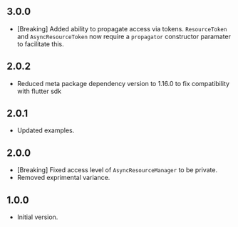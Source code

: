 ## 3.0.0

- \[Breaking\] Added ability to propagate access via tokens. `ResourceToken` and
  `AsyncResourceToken` now require a `propagator` constructor paramater to
  facilitate this.

## 2.0.2

- Reduced meta package dependency version to 1.16.0 to fix compatibility with
  flutter sdk

## 2.0.1

- Updated examples.

## 2.0.0

- \[Breaking\] Fixed access level of `AsyncResourceManager` to be private.
- Removed exprimental variance.

## 1.0.0

- Initial version.
